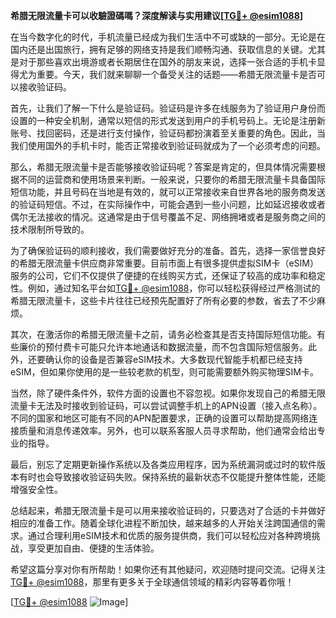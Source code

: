 **希腊无限流量卡可以收驗證碼嗎？深度解读与实用建议[[TG💪+ @esim1088](https://t.me/s/esim1088)]**

在当今数字化的时代，手机流量已经成为我们生活中不可或缺的一部分。无论是在国内还是出国旅行，拥有足够的网络支持是我们顺畅沟通、获取信息的关键。尤其是对于那些喜欢出境游或者长期居住在国外的朋友来说，选择一张合适的手机卡显得尤为重要。今天，我们就来聊聊一个备受关注的话题——希腊无限流量卡是否可以接收验证码。

首先，让我们了解一下什么是验证码。验证码是许多在线服务为了验证用户身份而设置的一种安全机制，通常以短信的形式发送到用户的手机号码上。无论是注册新账号、找回密码，还是进行支付操作，验证码都扮演着至关重要的角色。因此，当我们使用国外的手机卡时，能否正常接收到验证码就成为了一个必须考虑的问题。

那么，希腊无限流量卡是否能够接收验证码呢？答案是肯定的，但具体情况需要根据不同的运营商和使用场景来判断。一般来说，只要你的希腊无限流量卡具备国际短信功能，并且号码在当地是有效的，就可以正常接收来自世界各地的服务商发送的验证码短信。不过，在实际操作中，可能会遇到一些小问题，比如延迟接收或者偶尔无法接收的情况。这通常是由于信号覆盖不足、网络拥堵或者是服务商之间的技术限制所导致的。

为了确保验证码的顺利接收，我们需要做好充分的准备。首先，选择一家信誉良好的希腊无限流量卡供应商非常重要。目前市面上有很多提供虚拟SIM卡（eSIM）服务的公司，它们不仅提供了便捷的在线购买方式，还保证了较高的成功率和稳定性。例如，通过知名平台如[TG💪+ @esim1088](https://t.me/s/esim1088)，你可以轻松获得经过严格测试的希腊无限流量卡，这些卡片往往已经预先配置好了所有必要的参数，省去了不少麻烦。

其次，在激活你的希腊无限流量卡之前，请务必检查其是否支持国际短信功能。有些廉价的预付费卡可能只允许本地通话和数据流量，而不包含国际短信服务。此外，还要确认你的设备是否兼容eSIM技术。大多数现代智能手机都已经支持eSIM，但如果你使用的是一些较老款的机型，则可能需要额外购买物理SIM卡。

当然，除了硬件条件外，软件方面的设置也不容忽视。如果你发现自己的希腊无限流量卡无法及时接收到验证码，可以尝试调整手机上的APN设置（接入点名称）。不同的国家和地区可能有不同的APN配置要求，正确的设置可以帮助提高网络连接质量和消息传递效率。另外，也可以联系客服人员寻求帮助，他们通常会给出专业的指导。

最后，别忘了定期更新操作系统以及各类应用程序，因为系统漏洞或过时的软件版本有时也会导致接收验证码失败。保持系统的最新状态不仅能提升整体性能，还能增强安全性。

总结起来，希腊无限流量卡是可以用来接收验证码的，只要选对了合适的卡并做好相应的准备工作。随着全球化进程不断加快，越来越多的人开始关注跨国通信的需求。通过合理利用eSIM技术和优质的服务提供商，我们可以轻松应对各种跨境挑战，享受更加自由、便捷的生活体验。

希望这篇分享对你有所帮助！如果你还有其他疑问，欢迎随时提问交流。记得关注[TG💪+ @esim1088](https://t.me/s/esim1088)，那里有更多关于全球通信领域的精彩内容等着你哦！

[[TG💪+ @esim1088](https://t.me/s/esim1088) ![Image](https://i.postimg.cc/4NQfJmqS/Snipaste-2025-05-13-00-14-12.png)]